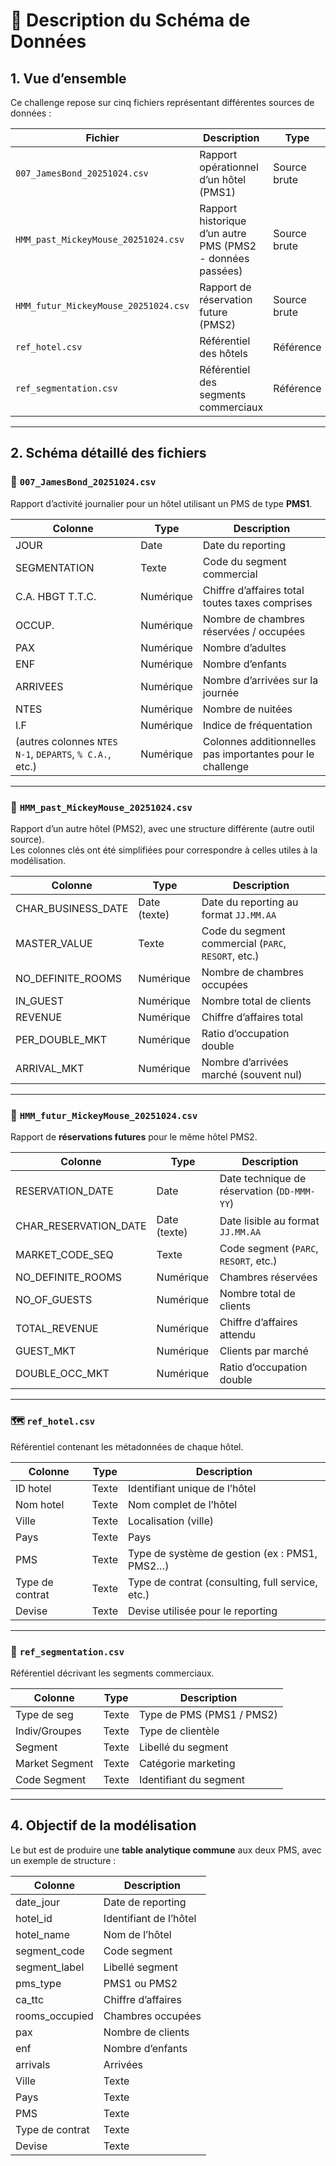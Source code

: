# 📘 Description du Schéma de Données

## 1. Vue d’ensemble

Ce challenge repose sur cinq fichiers représentant différentes sources de données :

| Fichier | Description | Type |
|----------|--------------|------|
| `007_JamesBond_20251024.csv` | Rapport opérationnel d’un hôtel (PMS1) | Source brute |
| `HMM_past_MickeyMouse_20251024.csv` | Rapport historique d’un autre PMS (PMS2 - données passées) | Source brute |
| `HMM_futur_MickeyMouse_20251024.csv` | Rapport de réservation future (PMS2) | Source brute |
| `ref_hotel.csv` | Référentiel des hôtels | Référence |
| `ref_segmentation.csv` | Référentiel des segments commerciaux | Référence |

---

## 2. Schéma détaillé des fichiers

### 🏨 `007_JamesBond_20251024.csv`
Rapport d’activité journalier pour un hôtel utilisant un PMS de type **PMS1**.

| Colonne | Type | Description |
|----------|------|-------------|
| JOUR | Date | Date du reporting |
| SEGMENTATION | Texte | Code du segment commercial |
| C.A. HBGT T.T.C. | Numérique | Chiffre d’affaires total toutes taxes comprises |
| OCCUP. | Numérique | Nombre de chambres réservées / occupées |
| PAX | Numérique | Nombre d’adultes |
| ENF | Numérique | Nombre d’enfants |
| ARRIVEES | Numérique | Nombre d’arrivées sur la journée |
| NTES | Numérique | Nombre de nuitées |
| I.F | Numérique | Indice de fréquentation |
| (autres colonnes `NTES N-1`, `DEPARTS`, `% C.A.`, etc.) | Numérique | Colonnes additionnelles pas importantes pour le challenge |

---

### 🎢 `HMM_past_MickeyMouse_20251024.csv`
Rapport d’un autre hôtel (PMS2), avec une structure différente (autre outil source).  
Les colonnes clés ont été simplifiées pour correspondre à celles utiles à la modélisation.

| Colonne | Type | Description |
|----------|------|-------------|
| CHAR_BUSINESS_DATE | Date (texte) | Date du reporting au format `JJ.MM.AA` |
| MASTER_VALUE | Texte | Code du segment commercial (`PARC`, `RESORT`, etc.) |
| NO_DEFINITE_ROOMS | Numérique | Nombre de chambres occupées |
| IN_GUEST | Numérique | Nombre total de clients |
| REVENUE | Numérique | Chiffre d’affaires total |
| PER_DOUBLE_MKT | Numérique | Ratio d’occupation double |
| ARRIVAL_MKT | Numérique | Nombre d’arrivées marché (souvent nul) |

---

### 🏰 `HMM_futur_MickeyMouse_20251024.csv`
Rapport de **réservations futures** pour le même hôtel PMS2.

| Colonne | Type | Description |
|----------|------|-------------|
| RESERVATION_DATE | Date | Date technique de réservation (`DD-MMM-YY`) |
| CHAR_RESERVATION_DATE | Date (texte) | Date lisible au format `JJ.MM.AA` |
| MARKET_CODE_SEQ | Texte | Code segment (`PARC`, `RESORT`, etc.) |
| NO_DEFINITE_ROOMS | Numérique | Chambres réservées |
| NO_OF_GUESTS | Numérique | Nombre total de clients |
| TOTAL_REVENUE | Numérique | Chiffre d’affaires attendu |
| GUEST_MKT | Numérique | Clients par marché |
| DOUBLE_OCC_MKT | Numérique | Ratio d’occupation double |

---

### 🗺️ `ref_hotel.csv`
Référentiel contenant les métadonnées de chaque hôtel.

| Colonne | Type | Description |
|----------|------|-------------|
| ID hotel | Texte | Identifiant unique de l’hôtel |
| Nom hotel | Texte | Nom complet de l’hôtel |
| Ville | Texte | Localisation (ville) |
| Pays | Texte | Pays |
| PMS | Texte | Type de système de gestion (ex : PMS1, PMS2…) |
| Type de contrat | Texte | Type de contrat (consulting, full service, etc.) |
| Devise | Texte | Devise utilisée pour le reporting |

---

### 🧩 `ref_segmentation.csv`
Référentiel décrivant les segments commerciaux.

| Colonne | Type | Description |
|----------|------|-------------|
| Type de seg | Texte | Type de PMS (PMS1 / PMS2) |
| Indiv/Groupes | Texte | Type de clientèle |
| Segment | Texte | Libellé du segment |
| Market Segment | Texte | Catégorie marketing |
| Code Segment | Texte | Identifiant du segment |

---

## 4. Objectif de la modélisation

Le but est de produire une **table analytique commune** aux deux PMS, avec un exemple de structure :

| Colonne | Description |
|----------|-------------|
| date_jour | Date de reporting |
| hotel_id | Identifiant de l’hôtel |
| hotel_name | Nom de l’hôtel |
| segment_code | Code segment |
| segment_label | Libellé segment |
| pms_type | PMS1 ou PMS2 |
| ca_ttc | Chiffre d’affaires |
| rooms_occupied | Chambres occupées |
| pax | Nombre de clients |
| enf | Nombre d’enfants |
| arrivals | Arrivées |
| Ville | Texte | Localisation (ville) |
| Pays | Texte | Pays |
| PMS | Texte | Type de système de gestion (ex : PMS1, PMS2…) |
| Type de contrat | Texte | Type de contrat (consulting, full service, etc.) |
| Devise | Texte | Devise utilisée pour le reporting |
